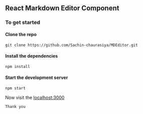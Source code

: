 ## React Markdown Editor Component

### To get started

#### Clone the repo

```shell
git clone https://github.com/Sachin-chaurasiya/MDEditor.git
```

#### Install the dependencies

```shell
npm install
```

#### Start the development server

```shell
npm start
```

Now visit the [localhost:3000](http://localhost:3000)

`Thank you`
